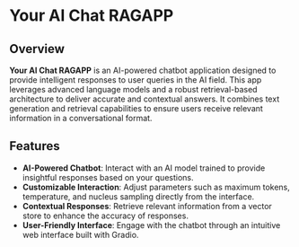 # Your AI Chat RAGAPP

## Overview

**Your AI Chat RAGAPP** is an AI-powered chatbot application designed to provide intelligent responses to user queries in the AI field. 
This app leverages advanced language models and a robust retrieval-based architecture to deliver accurate and contextual answers. 
It combines text generation and retrieval capabilities to ensure users receive relevant information in a conversational format.

## Features

- **AI-Powered Chatbot**: Interact with an AI model trained to provide insightful responses based on your questions.
- **Customizable Interaction**: Adjust parameters such as maximum tokens, temperature, and nucleus sampling directly from the interface.
- **Contextual Responses**: Retrieve relevant information from a vector store to enhance the accuracy of responses.
- **User-Friendly Interface**: Engage with the chatbot through an intuitive web interface built with Gradio.

